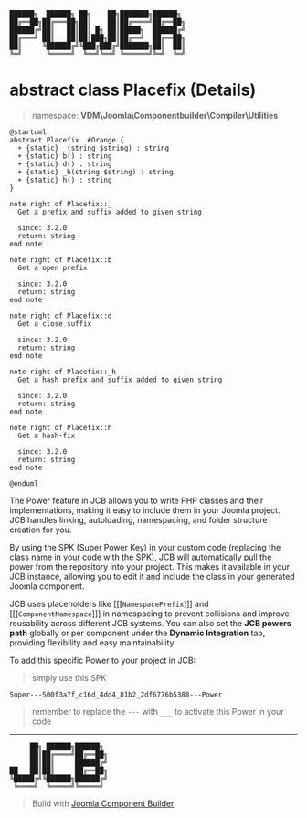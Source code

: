 ```
██████╗  ██████╗ ██╗    ██╗███████╗██████╗
██╔══██╗██╔═══██╗██║    ██║██╔════╝██╔══██╗
██████╔╝██║   ██║██║ █╗ ██║█████╗  ██████╔╝
██╔═══╝ ██║   ██║██║███╗██║██╔══╝  ██╔══██╗
██║     ╚██████╔╝╚███╔███╔╝███████╗██║  ██║
╚═╝      ╚═════╝  ╚══╝╚══╝ ╚══════╝╚═╝  ╚═╝
```
# abstract class Placefix (Details)
> namespace: **VDM\Joomla\Componentbuilder\Compiler\Utilities**

```uml
@startuml
abstract Placefix  #Orange {
  + {static} _(string $string) : string
  + {static} b() : string
  + {static} d() : string
  + {static} _h(string $string) : string
  + {static} h() : string
}

note right of Placefix::_
  Get a prefix and suffix added to given string

  since: 3.2.0
  return: string
end note

note right of Placefix::b
  Get a open prefix

  since: 3.2.0
  return: string
end note

note right of Placefix::d
  Get a close suffix

  since: 3.2.0
  return: string
end note

note right of Placefix::_h
  Get a hash prefix and suffix added to given string

  since: 3.2.0
  return: string
end note

note right of Placefix::h
  Get a hash-fix

  since: 3.2.0
  return: string
end note
 
@enduml
```

The Power feature in JCB allows you to write PHP classes and their implementations, making it easy to include them in your Joomla project. JCB handles linking, autoloading, namespacing, and folder structure creation for you.

By using the SPK (Super Power Key) in your custom code (replacing the class name in your code with the SPK), JCB will automatically pull the power from the repository into your project. This makes it available in your JCB instance, allowing you to edit it and include the class in your generated Joomla component.

JCB uses placeholders like [[[`NamespacePrefix`]]] and [[[`ComponentNamespace`]]] in namespacing to prevent collisions and improve reusability across different JCB systems. You can also set the **JCB powers path** globally or per component under the **Dynamic Integration** tab, providing flexibility and easy maintainability.

To add this specific Power to your project in JCB:

> simply use this SPK
```
Super---500f3a7f_c16d_4dd4_81b2_2df6776b5388---Power
```
> remember to replace the `---` with `___` to activate this Power in your code

---
```
     ██╗ ██████╗██████╗
     ██║██╔════╝██╔══██╗
     ██║██║     ██████╔╝
██   ██║██║     ██╔══██╗
╚█████╔╝╚██████╗██████╔╝
 ╚════╝  ╚═════╝╚═════╝
```
> Build with [Joomla Component Builder](https://git.vdm.dev/joomla/Component-Builder)


